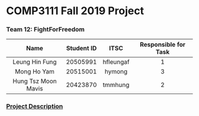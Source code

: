 # COMP3111 Fall 2019 Project

### Team 12: FightForFreedom

| Name | Student ID | ITSC | Responsible for Task |
|:----:|:----------:|:----:|:--------------------:|
| Leung Hin Fung | 20505991   | hfleungaf | 1 |
| Mong Ho Yam | 20515001 | hymong | 3 |
| Hung Tsz Moon Mavis | 20423870  | tmmhung | 2 |

### [Project Description](https://github.com/khwang0/2019F-COMP3111/blob/master/readme.md)
